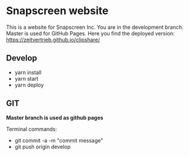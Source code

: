 # Snapscreen website

This is a website for Snapscreen Inc.
You are in the development branch. Master is used for GitHub Pages.
Here you find the deployed version: https://zeitvertrieb.github.io/clipshare/

## Develop

- yarn install
- yarn start
- yarn deploy

## GIT

**Master branch is used as github pages**

Terminal commands:
- git commit -a -m "commit message"
- git push origin develop
